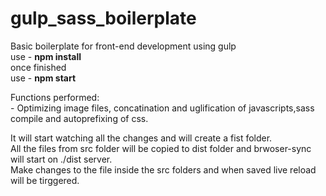 # gulp_sass_boilerplate
Basic boilerplate for front-end development using gulp<br />
use -  <strong>npm install</strong><br />
once finished <br />
use - <strong>npm start</strong><br />

Functions performed:<br /> - Optimizing image files, concatination and uglification of javascripts,sass compile and autoprefixing of css.<br /> 

It will start watching all the changes and will create a fist folder.<br /> 
All the files from src folder will be copied to dist folder and  brwoser-sync will start on ./dist server.<br /> 
Make changes to the file inside the src folders and when saved live reload will be tirggered.<br /> 
